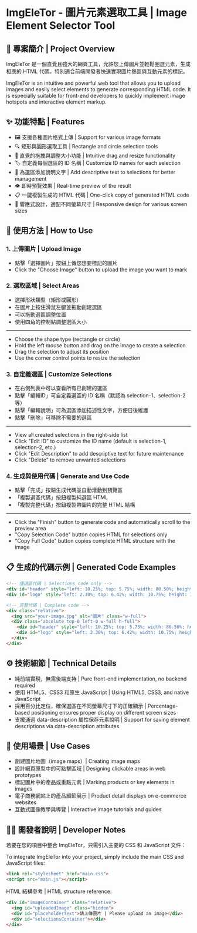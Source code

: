 # ImgEleTor - 圖片元素選取工具 | Image Element Selector Tool

## 📝 專案簡介 | Project Overview

ImgEleTor 是一個直覺且強大的網頁工具，允許您上傳圖片並輕鬆圈選元素，生成相應的 HTML 代碼。特別適合前端開發者快速實現圖片熱區與互動元素的標記。

ImgEleTor is an intuitive and powerful web tool that allows you to upload images and easily select elements to generate corresponding HTML code. It is especially suitable for front-end developers to quickly implement image hotspots and interactive element markup.

## ✨ 功能特點 | Features

- 🖼️ 支援各種圖片格式上傳 | Support for various image formats
- 🔍 矩形與圓形選取工具 | Rectangle and circle selection tools
- 📏 直覺的拖拽與調整大小功能 | Intuitive drag and resize functionality
- 🏷️ 自定義每個選區的 ID 名稱 | Customize ID names for each selection
- 📝 為選區添加說明文字 | Add descriptive text to selections for better management
- 👁️ 即時預覽效果 | Real-time preview of the result
- 📋 一鍵複製生成的 HTML 代碼 | One-click copy of generated HTML code
- 📱 響應式設計，適配不同螢幕尺寸 | Responsive design for various screen sizes

## 🚀 使用方法 | How to Use

### 1. 上傳圖片 | Upload Image
- 點擊「選擇圖片」按鈕上傳您想要標記的圖片
- Click the "Choose Image" button to upload the image you want to mark

### 2. 選取區域 | Select Areas
- 選擇形狀類型（矩形或圓形）
- 在圖片上按住滑鼠左鍵並拖動創建選區
- 可以拖動選區調整位置
- 使用四角的控制點調整選區大小

---

- Choose the shape type (rectangle or circle)
- Hold the left mouse button and drag on the image to create a selection
- Drag the selection to adjust its position
- Use the corner control points to resize the selection

### 3. 自定義選區 | Customize Selections
- 在右側列表中可以查看所有已創建的選區
- 點擊「編輯ID」可自定義選區的 ID 名稱（默認為 selection-1、selection-2 等）
- 點擊「編輯說明」可為選區添加描述性文字，方便日後維護
- 點擊「刪除」可移除不需要的選區

---

- View all created selections in the right-side list
- Click "Edit ID" to customize the ID name (default is selection-1, selection-2, etc.)
- Click "Edit Description" to add descriptive text for future maintenance
- Click "Delete" to remove unwanted selections

### 4. 生成與使用代碼 | Generate and Use Code
- 點擊「完成」按鈕生成代碼並自動滾動到預覽區
- 「複製選區代碼」按鈕複製純選區 HTML
- 「複製完整代碼」按鈕複製帶圖片的完整 HTML 結構

---

- Click the "Finish" button to generate code and automatically scroll to the preview area
- "Copy Selection Code" button copies HTML for selections only
- "Copy Full Code" button copies complete HTML structure with the image

## 📋 生成的代碼示例 | Generated Code Examples

```html
<!-- 僅選區代碼 | Selections code only -->
<div id="header" style="left: 10.25%; top: 5.75%; width: 80.50%; height: 15.20%;" data-description="網站頭部區域"></div>
<div id="logo" style="left: 2.30%; top: 6.42%; width: 10.75%; height: 10.75%;" class="absolute rounded-full"></div>

<!-- 完整代碼 | Complete code -->
<div class="relative">
  <img src="your-image.jpg" alt="圖片" class="w-full">
  <div class="absolute top-0 left-0 w-full h-full">
    <div id="header" style="left: 10.25%; top: 5.75%; width: 80.50%; height: 15.20%;" data-description="網站頭部區域"></div>
    <div id="logo" style="left: 2.30%; top: 6.42%; width: 10.75%; height: 10.75%;" class="absolute rounded-full"></div>
  </div>
</div>
```

## ⚙️ 技術細節 | Technical Details

- 純前端實現，無需後端支持 | Pure front-end implementation, no backend required
- 使用 HTML5、CSS3 和原生 JavaScript | Using HTML5, CSS3, and native JavaScript
- 採用百分比定位，確保選區在不同螢幕尺寸下的正確顯示 | Percentage-based positioning ensures proper display on different screen sizes
- 支援通過 data-description 屬性保存元素說明 | Support for saving element descriptions via data-description attributes

## 🎯 使用場景 | Use Cases

- 創建圖片地圖（image maps）| Creating image maps
- 設計網頁原型中的可點擊區域 | Designing clickable areas in web prototypes
- 標記圖片中的產品或重點元素 | Marking products or key elements in images
- 電子商務網站上的產品細節展示 | Product detail displays on e-commerce websites
- 互動式圖像教學與導覽 | Interactive image tutorials and guides

## 👨‍💻 開發者說明 | Developer Notes

若要在您的項目中整合 ImgEleTor，只需引入主要的 CSS 和 JavaScript 文件：

To integrate ImgEleTor into your project, simply include the main CSS and JavaScript files:

```html
<link rel="stylesheet" href="main.css">
<script src="main.js"></script>
```

HTML 結構參考 | HTML structure reference:

```html
<div id="imageContainer" class="relative">
  <img id="uploadedImage" class="hidden">
  <div id="placeholderText">請上傳圖片 | Please upload an image</div>
  <div id="selectionsContainer"></div>
</div>
``` 